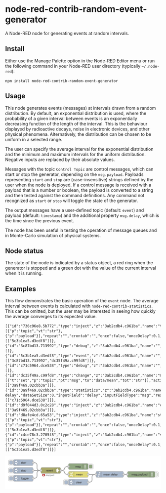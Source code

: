 # node-red-contrib-random-event-generator
A Node-RED node for generating events at random intervals.
## Install
Either use the Manage Palette option in the Node-RED Editor menu or run the following command in your Node-RED user directory (typically `~/.node-red`):

    npm install node-red-contrib-random-event-generator
## Usage
This node generates events (messages) at intervals drawn from a random distribution. By default, an exponential distribution is used, where the probability of a given interval between events is an exponentially decreasing function of the length of the interval. This is the behaviour displayed by radioactive decays, noise in electronic devices, and other physical phenomena. Alternatively, the distribution can be chosen to be uniform in a selected range.

The user can specify the average interval for the exponential distribution and the minimum and maximum intervals for the uniform distribution. Negative inputs are replaced by their absolute values.

Messages with the topic <code>Control Topic</code> are control messages, which can start or stop the generator, depending on the `msg.payload`. Payloads representing `start` and `stop` are (case-insensitive) strings defined by the user when the node is deployed. If a control message is received with a payload that is a number or boolean, the payload is converted to a string and then tested against the command definitions. Any command not recognized as `start` or `stop` will toggle the state of the generator.

The output messages have a user-defined topic (default: `event`) and payload (default: `timestamp`) and the additional property `msg.delay`, which is the time since the previous event.

The node has been useful in testing the operation of message queues and in Monte-Carlo simulation of physical systems.

## Node status
The state of the node is indicated by a status object, a red ring when the generator is stopped and a green dot with the value of the current interval when it is running.
## Examples
This flow demonstrates the basic operation of the `event` node. The average interval between events is calculated with `node-red-contrib-statistics`. This can be omitted, but the user may be interested in seeing how quickly the average converges to its expected value.
```
[{"id":"736c96e8.5b772","type":"inject","z":"3ab2cdb4.c961ba","name":"toggle","props":[{"p":"topic","vt":"str"},{"p":"payload"}],"repeat":"","crontab":"","once":false,"onceDelay":0.1,"topic":"control","payload":"toggle","payloadType":"str","x":170,"y":180,"wires":[["5c3b1ea5.d3edf8"]]},{"id":"3c87bd13.713992","type":"debug","z":"3ab2cdb4.c961ba","name":"","active":true,"tosidebar":true,"console":false,"tostatus":false,"complete":"true","targetType":"full","statusVal":"","statusType":"auto","x":450,"y":120,"wires":[]},{"id":"5c3b1ea5.d3edf8","type":"event","z":"3ab2cdb4.c961ba","name":"","controlTopic":"control","startCmd":"start","stopCmd":"stop","meanInterval":"1","distribution":"exponential","minInterval":"1","maxInterval":"2","outputTopic":"event","outputPayload":"timestamp","x":310,"y":140,"wires":[["3c87bd13.713992","dc35f49a.c99fd8"]]},{"id":"c71c5964.dce538","type":"debug","z":"3ab2cdb4.c961ba","name":"","active":false,"tosidebar":true,"console":false,"tostatus":false,"complete":"payload","x":770,"y":160,"wires":[]},{"id":"dc35f49a.c99fd8","type":"change","z":"3ab2cdb4.c961ba","name":"mean","rules":[{"t":"set","p":"topic","pt":"msg","to":"data/mean","tot":"str"}],"action":"","property":"","from":"","to":"","reg":false,"x":450,"y":160,"wires":[["3a9f469.02cbb3a"]]},{"id":"3a9f469.02cbb3a","type":"statistics","z":"3ab2cdb4.c961ba","name":"mean delay","dataSetSize":0,"inputField":"delay","inputFieldType":"msg","resultField":"payload","resultFieldType":"msg","parameterField":"","parameterFieldType":"payload","stripFunction":false,"resultOnly":true,"x":610,"y":160,"wires":[["c71c5964.dce538"]]},{"id":"d9f044d3.0c2c28","type":"inject","z":"3ab2cdb4.c961ba","name":"clear","repeat":"","crontab":"","once":false,"onceDelay":0.1,"topic":"clear","payload":"","payloadType":"date","x":450,"y":200,"wires":[["3a9f469.02cbb3a"]]},{"id":"d8afe4cd.65a53","type":"inject","z":"3ab2cdb4.c961ba","name":"start","props":[{"p":"topic","vt":"str"},{"p":"payload"}],"repeat":"","crontab":"","once":false,"onceDelay":0.1,"topic":"control","payload":"start","payloadType":"str","x":170,"y":100,"wires":[["5c3b1ea5.d3edf8"]]},{"id":"c4ce78c3.2705f8","type":"inject","z":"3ab2cdb4.c961ba","name":"stop","props":[{"p":"topic","vt":"str"},{"p":"payload"}],"repeat":"","crontab":"","once":false,"onceDelay":0.1,"topic":"control","payload":"stop","payloadType":"str","x":170,"y":140,"wires":[["5c3b1ea5.d3edf8"]]}]
```
<img src="https://github.com/drmibell/node-red-contrib-random-event-generator/blob/master/screenshots/event-demo.png?raw=true"/>


